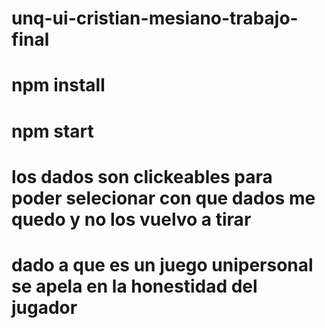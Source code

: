 # unq-ui-cristian-mesiano-trabajo-final

# npm install

# npm start


# los dados son clickeables para poder selecionar con que dados me quedo y no los vuelvo a tirar

# dado a que es un juego unipersonal se apela  en la honestidad del jugador

